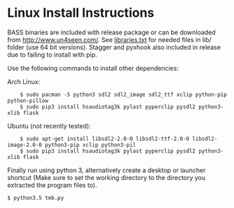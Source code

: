 # Linux Install Instructions

BASS binaries are included with release package or can be downloaded from http://www.un4seen.com/. See [libraries.txt](libraries.txt) for needed files in lib/ folder (use 64 bit versions). Stagger and pyxhook also included in release due to failing to install with pip.

Use the following commands to install other dependencies:

Arch Linux:

        $ sudo pacman -S python3 sdl2 sdl2_image sdl2_ttf xclip python-pip python-pillow
        $ sudo pip3 install hsaudiotag3k pylast pyperclip pysdl2 python3-xlib flask

Ubuntu (not recently tested):

        $ sudo apt-get install libsdl2-2.0-0 libsdl2-ttf-2.0-0 libsdl2-image-2.0-0 python3-pip xclip python3-pil
        $ sudo pip3 install hsaudiotag3k pylast pyperclip pysdl2 python3-xlib flask



Finally run using python 3, alternatively create a desktop or launcher shortcut
(Make sure to set the working directory to the directory you extracted the program files to).

    $ python3.5 tmb.py
